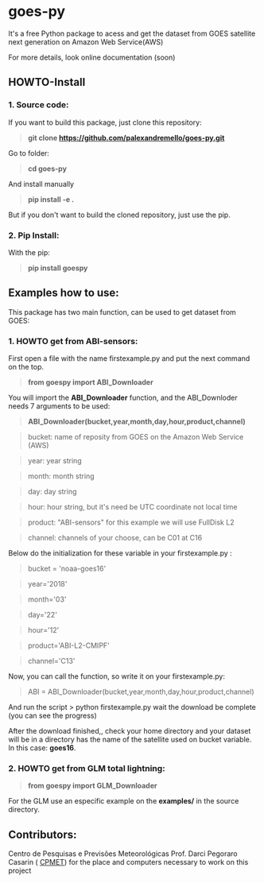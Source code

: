 # goes-py 

 It's a free Python package to acess and get the dataset from GOES satellite next generation on Amazon Web Service(AWS)
 
 For more details, look online documentation (soon)

## HOWTO-Install 
 
 ### 1. Source code:
 
 If you want to build this package, just clone this repository:

 >**git clone https://github.com/palexandremello/goes-py.git**

 Go to folder:

>**cd goes-py** 

 And install manually

>**pip install -e .**

But if you don't want to build the cloned repository, just use the pip.

 ### 2. Pip Install: 
 
  With the pip:
  
  > **pip install goespy**

 ## Examples how to use:

 This package has two main function, can be used to get dataset from GOES:

 ### 1. HOWTO get from ABI-sensors:
 
First open a file with the name firstexample.py and put the next command on the top.

> **from goespy import ABI_Downloader**

You will import the **ABI_Downloader** function, and the ABI_Downloder needs 7 arguments to be used:

> **ABI_Downloader(bucket,year,month,day,hour,product,channel)**

>bucket: name of reposity from GOES on the Amazon Web Service (AWS)

>year: year string 

>month: month string 

>day: day string

>hour: hour string, but it's need be UTC coordinate not local time

>product: "ABI-sensors" for this example we will use FullDisk L2

>channel: channels of your choose, can be C01 at C16

Below do the initialization for these variable in your firstexample.py :

>  bucket = 'noaa-goes16'

>  year='2018'

> month='03'

> day='22'

> hour='12'

> product='ABI-L2-CMIPF'

> channel='C13'

Now, you can call the function, so write it on your firstexample.py:
> ABI = ABI_Downloader(bucket,year,month,day,hour,product,channel)


And run the script > python firstexample.py wait the download be complete (you can see the progress)

After the download finished,, check your home directory and your dataset will be in a directory has the name of  the satellite used on bucket variable. In this case: **goes16**.

 ### 2. HOWTO get from GLM total lightning:
 
> **from goespy import GLM_Downloader**

For the GLM use an especific example on the **examples/** in the source directory.

 ## Contributors: 
 Centro de Pesquisas e Previsões Meteorológicas Prof. Darci Pegoraro Casarin ( <a href="https://wp.ufpel.edu.br/cppmet/">CPMET</a>) for the place and computers necessary to work on this project 


